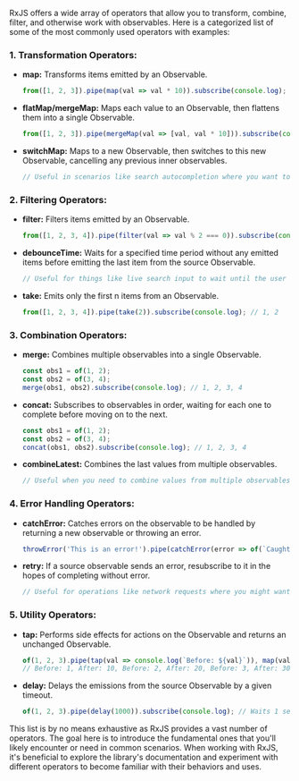 RxJS offers a wide array of operators that allow you to transform, combine, filter, and otherwise work with observables. Here is a categorized list of some of the most commonly used operators with examples:

### 1. **Transformation Operators:**

- **map:** Transforms items emitted by an Observable.
  ```javascript
  from([1, 2, 3]).pipe(map(val => val * 10)).subscribe(console.log); // 10, 20, 30
  ```

- **flatMap/mergeMap:** Maps each value to an Observable, then flattens them into a single Observable.
  ```javascript
  from([1, 2, 3]).pipe(mergeMap(val => [val, val * 10])).subscribe(console.log); // 1, 10, 2, 20, 3, 30
  ```

- **switchMap:** Maps to a new Observable, then switches to this new Observable, cancelling any previous inner observables.
  ```javascript
  // Useful in scenarios like search autocompletion where you want to cancel previous requests.
  ```

### 2. **Filtering Operators:**

- **filter:** Filters items emitted by an Observable.
  ```javascript
  from([1, 2, 3, 4]).pipe(filter(val => val % 2 === 0)).subscribe(console.log); // 2, 4
  ```

- **debounceTime:** Waits for a specified time period without any emitted items before emitting the last item from the source Observable.
  ```javascript
  // Useful for things like live search input to wait until the user stops typing.
  ```

- **take:** Emits only the first n items from an Observable.
  ```javascript
  from([1, 2, 3, 4]).pipe(take(2)).subscribe(console.log); // 1, 2
  ```

### 3. **Combination Operators:**

- **merge:** Combines multiple observables into a single Observable.
  ```javascript
  const obs1 = of(1, 2);
  const obs2 = of(3, 4);
  merge(obs1, obs2).subscribe(console.log); // 1, 2, 3, 4
  ```

- **concat:** Subscribes to observables in order, waiting for each one to complete before moving on to the next.
  ```javascript
  const obs1 = of(1, 2);
  const obs2 = of(3, 4);
  concat(obs1, obs2).subscribe(console.log); // 1, 2, 3, 4
  ```

- **combineLatest:** Combines the last values from multiple observables.
  ```javascript
  // Useful when you need to combine values from multiple observables to compute something.
  ```

### 4. **Error Handling Operators:**

- **catchError:** Catches errors on the observable to be handled by returning a new observable or throwing an error.
  ```javascript
  throwError('This is an error!').pipe(catchError(error => of(`Caught error: ${error}`))).subscribe(console.log); // Caught error: This is an error!
  ```

- **retry:** If a source observable sends an error, resubscribe to it in the hopes of completing without error.
  ```javascript
  // Useful for operations like network requests where you might want to retry.
  ```

### 5. **Utility Operators:**

- **tap:** Performs side effects for actions on the Observable and returns an unchanged Observable.
  ```javascript
  of(1, 2, 3).pipe(tap(val => console.log(`Before: ${val}`)), map(val => val * 10)).subscribe(val => console.log(`After: ${val}`)); 
  // Before: 1, After: 10, Before: 2, After: 20, Before: 3, After: 30
  ```

- **delay:** Delays the emissions from the source Observable by a given timeout.
  ```javascript
  of(1, 2, 3).pipe(delay(1000)).subscribe(console.log); // Waits 1 second, then emits 1, 2, 3
  ```

This list is by no means exhaustive as RxJS provides a vast number of operators. The goal here is to introduce the fundamental ones that you'll likely encounter or need in common scenarios. When working with RxJS, it's beneficial to explore the library's documentation and experiment with different operators to become familiar with their behaviors and uses.